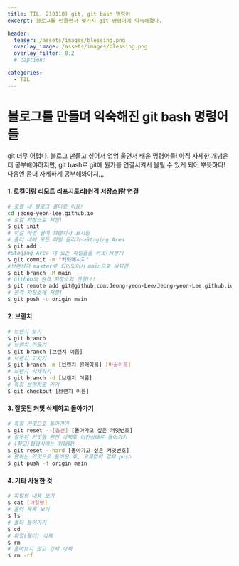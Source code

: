 ```yaml
---
title: TIL. 210110) git, git bash 명령어
excerpt: 블로그를 만들면서 몇가지 git 명령어에 익숙해졌다.

header:
  teaser: /assets/images/blessing.png
  overlay_image: /assets/images/blessing.png
  overlay_filter: 0.2
  # caption:

categories:
  - TIL
---
```


# 블로그를 만들며 익숙해진 git bash 명령어들

git 너무 어렵다. 블로그 만들고 싶어서 엉엉 울면서 배운 명령어들! 아직 자세한 개념은 더 공부해야하지만, git bash로 git에 뭔가를 연결시켜서 올릴 수 있게 되어 뿌듯하다! 다음엔 좀더 자세하게 공부해봐야지,,,

#### 1. 로컬이랑 리모트 리포지토리[원격 저장소]랑 연결

```bash
# 로컬 내 블로그 폴더로 이동!
cd jeong-yeon-lee.github.io
# 로컬 저장소로 지정!
$ git init
# 이걸 하면 옆에 브랜치가 표시됨
# 폴더 내에 모든 파일 올리기->Staging Area
$ git add .
#Staging Area 에 있는 파일들을 커밋(저장?)
$ git commit -m "커밋메시지"
#브랜치가 master로 되어있어서 main으로 바꿔감
$ git branch -M main
# Github의 원격 저장소와 연결!!!
$ git remote add git@github.com:Jeong-yeon-Lee/Jeong-yeon-Lee.github.io.git[원격저장소 주소]
# 원격 저장소에 저장!
$ git push -u origin main
```

#### 2. 브랜치

```bash
# 브랜치 보기
$ git branch
# 브랜치 만들기
$ git branch [브랜치 이름]
# 브랜치 고치기
$ git branch -m [브랜치 원래이름] [바꿀이름]
# 브랜치 삭제하기
$ git branch -d [브랜치 이름]
# 특정 브랜치로 가기
$ git checkout [브랜치 이름]
```

#### 3. 잘못된 커밋 삭제하고 돌아가기

```bash
# 특정 커밋으로 돌아가기
$ git reset --[옵션] [돌아가고 싶은 커밋번호]
# 잘못된 커밋들 완전 삭제후 이전상태로 돌아가기
# (참고)협업시에는 위험함!
$ git reset --hard [돌아가고 싶은 커밋번호]
# 원하는 커밋으로 돌아온 후, 오류없이 강제 push
$ git push -f origin main

```

#### 4. 기타 사용한 것

```bash
# 파일의 내용 보기
$ cat [파일명]
# 폴더 목록 보기
$ ls
# 폴더 들어가기
$ cd
# 파일(폴더) 삭제
$ rm
# 물어보지 않고 강제 삭제
$ rm -rf
```
